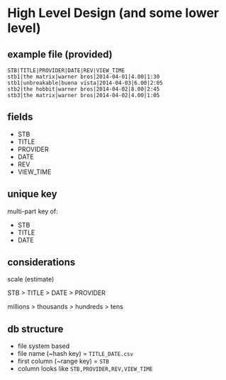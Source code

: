 # High Level Design (and some lower level)

## example file (provided)

```
STB|TITLE|PROVIDER|DATE|REV|VIEW_TIME
stb1|the matrix|warner bros|2014-04-01|4.00|1:30
stb1|unbreakable|buena vista|2014-04-03|6.00|2:05
stb2|the hobbit|warner bros|2014-04-02|8.00|2:45
stb3|the matrix|warner bros|2014-04-02|4.00|1:05
```

## fields

- STB
- TITLE
- PROVIDER
- DATE
- REV
- VIEW_TIME

## unique key

multi-part key of:

- STB
- TITLE
- DATE

## considerations

scale (estimate)

STB > TITLE > DATE > PROVIDER

millions > thousands > hundreds > tens

## db structure

- file system based
- file name (~hash key) = `TITLE_DATE.csv`
- first column (~range key) = `STB`
- column looks like `STB,PROVIDER,REV,VIEW_TIME`
